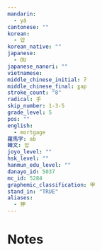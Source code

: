 ```yaml
---
mandarin:
  - yā
cantonese: ""
korean:
  - 압
korean_native: ""
japanese:
  - OU
japanese_nanori: ""
vietnamese:
middle_chinese_initial: ʔ
middle_chinese_final: ɣap
stroke_count: "8"
radical: 手
skip_number: 1-3-5
grade_level: 5
pos: ""
english:
  - mortgage
羅馬字: ab
韓文: 압
joyo_level: ""
hsk_level: ""
hanmun_edu_level: ""
danayo_id: 5037
mc_id: 5284
graphemic_classification: 甲
stand_in: "TRUE"
aliases:
  - 狎
---
```


# Notes
